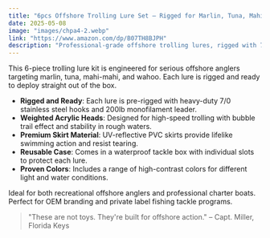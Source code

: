 ```yaml
---
title: "6pcs Offshore Trolling Lure Set – Rigged for Marlin, Tuna, Mahi"
date: 2025-05-08
image: "images/chpa4-2.webp"
link: "https://www.amazon.com/dp/B07TH8BJPH"
description: "Professional-grade offshore trolling lures, rigged with 7/0 stainless hooks for big game fishing."
---
```


This 6-piece trolling lure kit is engineered for serious offshore anglers targeting marlin, tuna, mahi-mahi, and wahoo. Each lure is rigged and ready to deploy straight out of the box.

- **Rigged and Ready**: Each lure is pre-rigged with heavy-duty 7/0 stainless steel hooks and 200lb monofilament leader.
- **Weighted Acrylic Heads**: Designed for high-speed trolling with bubble trail effect and stability in rough waters.
- **Premium Skirt Material**: UV-reflective PVC skirts provide lifelike swimming action and resist tearing.
- **Reusable Case**: Comes in a waterproof tackle box with individual slots to protect each lure.
- **Proven Colors**: Includes a range of high-contrast colors for different light and water conditions.

Ideal for both recreational offshore anglers and professional charter boats. Perfect for OEM branding and private label fishing tackle programs.

> "These are not toys. They're built for offshore action." – Capt. Miller, Florida Keys


